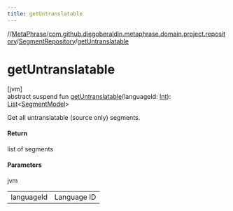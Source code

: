 ```yaml
---
title: getUntranslatable
---
```

//[MetaPhrase](../../../index.html)/[com.github.diegoberaldin.metaphrase.domain.project.repository](../index.html)/[SegmentRepository](index.html)/[getUntranslatable](get-untranslatable.html)



# getUntranslatable



[jvm]\
abstract suspend fun [getUntranslatable](get-untranslatable.html)(languageId: [Int](https://kotlinlang.org/api/latest/jvm/stdlib/kotlin/-int/index.html)): [List](https://kotlinlang.org/api/latest/jvm/stdlib/kotlin.collections/-list/index.html)&lt;[SegmentModel](../../com.github.diegoberaldin.metaphrase.domain.project.data/-segment-model/index.html)&gt;



Get all untranslatable (source only) segments.



#### Return



list of segments



#### Parameters


jvm

| | |
|---|---|
| languageId | Language ID |




